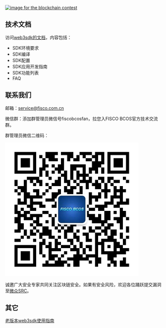[![image for the blockchain contest](https://github.com/FISCO-BCOS/FISCO-BCOS/blob/master/doc/imgs/application_contest.png "点击图片报名")](https://con.geekbang.org/)

## 技术文档

访问[web3sdk的文档](https://fisco-bcos-documentation.readthedocs.io/zh_CN/latest/docs/web3sdk/index.html)，内容包括：

- SDK环境要求
- SDK编译
- SDK配置
- SDK应用开发指南
- SDK功能列表
- FAQ


## 联系我们

邮箱：service@fisco.com.cn

微信群：添加群管理员微信号fiscobcosfan，拉您入FISCO BCOS官方技术交流群。

群管理员微信二维码：

![](./doc/FISCO-BCOS.jpeg)

诚邀广大安全专家共同关注区块链安全。如果有安全风险，欢迎各位踊跃提交漏洞至[微众SRC](https://security.webank.com)。

## 其它

[老版本web3sdk使用指南](./doc/OLD_README.md)
